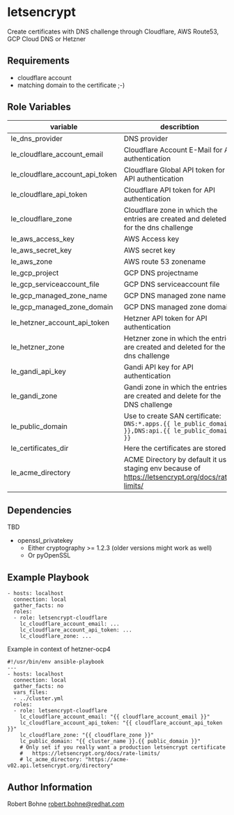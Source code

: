 letsencrypt
=========

Create  certificates with DNS challenge through Cloudflare, AWS Route53, GCP Cloud DNS or Hetzner

Requirements
------------

- cloudflare account
- matching domain to the certificate ;-)

Role Variables
--------------

| variable | describtion  | example | default |
|---|---|---|---|
| le_dns_provider | DNS provider | `[route53|cloudflare|gcp|azure|hetzner]` |  non **required** |
| le_cloudflare_account_email | Cloudflare Account E-Mail for API authentication | `account@domain.tld`| non **required if provider is cloudflare** |
| le_cloudflare_account_api_token | Cloudflare Global API token for API authentication | `loo...ngiJ`| non **required if provider is cloudflare** |
| le_cloudflare_api_token | Cloudflare API token for API authentication | `loo...ngiJ`| non **required if provider is cloudflare** |
| le_cloudflare_zone | Cloudflare zone in which the entries are created and deleted for the dns challenge | `domain.tld` | non **required if provider is cloudflare** |
| le_aws_access_key | AWS Access key | |  non **required if provider is  route53** |
| le_aws_secret_key | AWS secret key || non **required if provider is  route53** |
| le_aws_zone | AWS route 53 zonename || non **required if provider is  route53** |
| le_gcp_project | GCP DNS projectname || non **required if provider is  gcp** |
| le_gcp_serviceaccount_file | GCP DNS serviceaccount file || non **required if provider is  gcp** |
| le_gcp_managed_zone_name | GCP DNS managed zone name || non **required if provider is  gcp** |
| le_gcp_managed_zone_domain | GCP DNS managed zone domain || non **required if provider is  gcp** |
| le_hetzner_account_api_token | Hetzner API token for API authentication | `jdu...zalU`| non **required if provider is hetzner** |
| le_hetzner_zone | Hetzner zone in which the entries are created and deleted for the dns challenge | `domain.tld` | non **required if provider is hetzner** |
| le_gandi_api_key | Gandi API key for API authentication || non **required if provider is gandi** |
| le_gandi_zone | Gandi zone in which the entries are created and delete for the DNS challenge | `domain.tld` | non **required if provider is gandi** |
| le_public_domain | Use to create SAN certificate: `DNS:*.apps.{{ le_public_domain }},DNS:api.{{ le_public_domain }}` | cluster.domain.tld | non **required** |
| le_certificates_dir | Here the certificates are stored  | `/root/certificates` | `{{ playbook_dir }}../certificate/` |
| le_acme_directory | ACME Directory by default it use staging env because of https://letsencrypt.org/docs/rate-limits/ | `https://acme-v02.api.letsencrypt.org/directory` | `https://acme-staging-v02.api.letsencrypt.org/directory` |

Dependencies
------------

TBD

- openssl_privatekey
    - Either cryptography >= 1.2.3 (older versions might work as well)
    - Or pyOpenSSL

Example Playbook
----------------

```
- hosts: localhost
  connection: local
  gather_facts: no
  roles:
  - role: letsencrypt-cloudflare
    lc_cloudflare_account_email: ...
    lc_cloudflare_account_api_token: ...
    lc_cloudflare_zone: ...
```

Example in context of hetzner-ocp4

```
#!/usr/bin/env ansible-playbook
---
- hosts: localhost
  connection: local
  gather_facts: no
  vars_files:
  - ../cluster.yml
  roles:
  - role: letsencrypt-cloudflare
    lc_cloudflare_account_email: "{{ cloudflare_account_email }}"
    lc_cloudflare_account_api_token: "{{ cloudflare_account_api_token }}"
    lc_cloudflare_zone: "{{ cloudflare_zone }}"
    lc_public_domain: "{{ cluster_name }}.{{ public_domain }}"
    # Only set if you really want a production letsencrypt certificate
    #   https://letsencrypt.org/docs/rate-limits/
    # lc_acme_directory: "https://acme-v02.api.letsencrypt.org/directory"

```

Author Information
------------------

Robert Bohne <robert.bohne@redhat.com>
